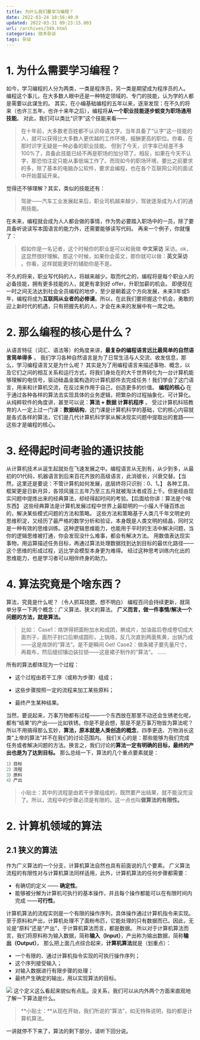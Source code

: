 ```yaml
---
title: 为什么我们要学习编程？
date: 2022-03-24 18:56:40.0
updated: 2022-03-31 09:23:15.003
url: /archives/349.html
categories: 技术杂谈
tags: 杂谈
---
```




# 1\. 为什么需要学习编程？

如今，学习编程的人分为两类，一类是程序员，另一类是期望成为程序员的人。 编程这个事儿，在大多数人眼中还是一种特定领域的、专门的技能，认为学的人都是需要以此谋生的。 其实，在小编基础编程的五年以来，逐渐发现：在不久的将来（也许三五年，也许十来年之后），编程将**从一个职业技能逐步蜕变为职场通用技能**。 对此，我们可以类比“识字”这个技能来看——

> 在十年前，大多数老百姓都不认识母语文字。当年具备了“认字”这一技能的人，就可以获得比大多数人更优越的工作环境，报酬更高的职位。你看，在那时识字无疑是一种必备的职业技能。 但到了今天，识字率已经差不多100%了，具备此技能已经不再是职场的加分项了。相反，如果在今天不认字，那恐怕注定只能从事低端工作了。而现如今的职场环境，要比之前要求的多，除了基本的电脑办公软件，要求会编程，也在各个互联网公司的面试中开始蔓延开来。

觉得还不够理解？其实，类似的技能还有：

> 驾驶——汽车工业发展起来后，职业司机越来越少，驾驶逐渐成为人们的通用技能。

在未来，编程就会成为人人都会做的事情，作为势必要踏入职场中的一员，除了要具备听说读写本国语言的能力外，还需要能够读写代码。 再来一个例子，你就懂了：

> 假如你是一名记者，这个时候你的职业是可以和我做 **中文采访** 采访。ok，这显然很好理解。那这个时候，如果你会英文，那你就可以做：**英文采访** 。你看，这样就能更好的辅助你是不是。

不久的将来，职业写代码的人，将越来越少。取而代之的，编程将是每个职业人的必备技能，拥有更多技能的人，就更有拿到好 offer，升职加薪的机会。 即便现在一时之间无法达到社会全员编程的地步，至少是朝着这个方向发展，未来3年或5年，编程将成为**互联网从业者的必修课**。所以，在此我们要把握这个机会，勇敢的迎上新时代的机遇，只有把握先机的人，才会在未来的发展中有一席之地。

# 2\. 那么编程的核心是什么？

从语言特征（词汇、语法等）的角度来讲，**最复杂的编程语言远比最简单的自然语言简单得多** 。 我们学习各种自然语言是为了日常生活与人交流、收发信息，那么，学习编程语言又是为什么呢？ 其实是为了用编程语言来描述事物、概念，以及它们之间的相互关系和运行方式，将我们身处在的大千世界转化为一台计算机能够理解的电信号，驱动硅晶金属构造的计算机部件去完成任务！我们学会了这门语言，用来和计算机交流，在反过来作用于自己，创造更多的价值。 **编程的核心** 在于通过各种各样的算法去实现具体的业务逻辑，把繁杂的过程抽象化、可计算化。 从纯粹软件的角度讲，甚至可以说：**算法 + 数据 计算机程序** 。 受过计算机科班教育的人一定上过一门课：**数据结构**，这门课是计算机科学的基础，它的核心内容就是各式各样的算法，它们是几代计算机科学家从解决现实问题中提取出的套路——这些才是编程的核心。

# 3\. 经得起时间考验的通识技能

从计算机技术从诞生起就处在飞速发展之中。编程语言从无到有，从少到多，从最初的01代码，机器语言到后来百花齐放的高级语言，此消彼长，兴衰交替。【当然，这里还是要说：不管计算机如何发展，底层终将只识别：0、1。】 各种工具、框架更是日新月异，各领风骚三五年乃至三五月就被淘汰者成百上千。但是经由现实问题中提炼出来的经典算法，却经得起时间的考验。【后面给你讲：算法是个啥东西】 这些经典算法是计算机发展过程中世界上最聪明的一小撮人千锤百炼出的，解决某些模式问题的方法和策略。 这些方法和策略基于人类几千年文明史的思维积淀，又经历了最严格的数学分析和验证，本身既是人类文明的结晶，同时又是一种有效的思维训练。这种逻辑思维能力，也能用于平时的生活中解决问题，当你的逻辑思维被打通，你会发现没什么难事，都会有解决方法。 用数值表达现实事物，用运算描述任务目标，再通过算法处理数据找到达到目标的最优化路径——这个思维的形成过程，远比学会模型本身更为难得。 经过这种思考训练内化出的思维能力，也是学习者可以相伴终身的助力。

# 4\. 算法究竟是个啥东西？

算法，究竟是什么呢？（令人抓耳挠腮，想不明白） 编程百问会持续更新，就简单分享一下两个概念：广义算法、狭义的算法。 **广义而言，做一件事情/解决一个问题的方法，就是算法。**

> 比如： Case1：烙饼得把面粉加水和成团，擀成片，加油盐后卷成卷切成大面剂子，面剂子封口后擀成圆形，上锅烙，反几次直到两面焦黄，出锅乃成——这是烙饼的“算法“。是不是瞬间 Get! Case2：做条裙子要先量尺寸，再裁布，然后缝纫镶边装拉锁——这是裙子制作的“算法“。 ……

所有的算法都体现为一个过程：

*   这个过程由若干工序（或称为步骤）组成；
    
*   这些步骤按照一定的流程来加工某些原料；
    
*   最终产生某种结果。
    

当然，要说起来，万事万物都有过程——一个东西放在那里不动还会生锈老化呢，都有“结果“的产出——比如铁锈。你是不是会想，那是不是万事万物皆为算法呢？ 所以不用搞得那么玄妙，**算法，原本就是人类创造的概念**，四季更迭、万物消长这类“上帝的算法”并不在我们的讨论范围内。 我们关心的是：那些能够为我们完成任务或者解决问题的方法。换言之，我们讨论的**算法一定有明确的目标，最终的产出也是为了达到目标。** 那么总结一下，算法的几个重点要素就是：

```python
1）目标
2）流程
3）原料
4）产出
```

> 小贴士：其中的流程是由若干步骤组成的，既然要产出结果，就不能没完没了。所以，流程中的步骤必须是有限的。这一点也叫**做算法的有限性。**

# 2\. 计算机领域的算法

## 2.1 狭义的算法

作为广义算法的一个分支，计算机算法自然也具有前面说的几个要素。 广义算法流程的有限性对与计算机算法同样适用，此外，计算机算法的任何步骤都需要：

*   有确切的定义 —— **确定性**。
*   能够被分解为计算机可执行的基本操作，并且每个操作都能可以在有限时间内完成 ——**可行性**。

计算机算法的流程实则是一个有限的操作序列，具体操作通过计算机指令来实现。 至于原料和产出，计算机处理不了面粉布匹，它能处理的只有数据而已。因此，无论是“原料”还是“产出”，于计算机算法而言，都是数据。 所以对于计算机算法而言，我们将原料称为输入数据，简称**输入（Input）**，产出称为输出数据，简称**输出（Output）**。 那么把上面几点综合起来，**计算机算法**就是（划重点）：

*   一个有限的、通过计算机指令实现的可执行操作序列；
*   这个序列接受输入；
*   对输入数据进行有限步骤的处理；
*   最终产生确定的输出，用以实现算法的目标。

![](https://img-blog.csdnimg.cn/img_convert/d24a5969bbf7fc417b71ad811143c779.png) 这个定义这么看起来貌似有点乱。没关系，我们可以从内外两个方面来直观地了解一下算法是什么。

> **小贴士：**从现在开始，我们所说的“算法”，如无特殊说明，指的都是计算机算法。

一讲就停不下来了，算法的剩下部分，请听下回分说。